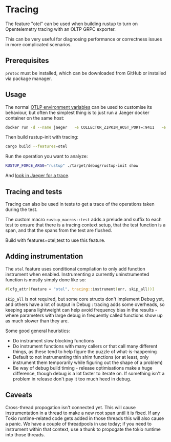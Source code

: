 # Tracing

The feature "otel" can be used when building rustup to turn on Opentelemetry
tracing with an OLTP GRPC exporter.

This can be very useful for diagnosing performance or correctness issues in more
complicated scenarios.

## Prerequisites

`protoc` must be installed, which can be downloaded from GitHub or installed via  package manager.

## Usage

The normal [OTLP environment
variables](https://github.com/open-telemetry/opentelemetry-specification/blob/main/specification/protocol/exporter.md)
can be used to customise its behaviour, but often the simplest thing is to just
run a Jaeger docker container on the same host:

```sh
docker run -d --name jaeger   -e COLLECTOR_ZIPKIN_HOST_PORT=:9411   -e COLLECTOR_OTLP_ENABLED=true   -p 6831:6831/udp   -p 6832:6832/udp   -p 5778:5778   -p 16686:16686   -p 4317:4317   -p 4318:4318   -p 14250:14250   -p 14268:14268   -p 14269:14269   -p 9411:9411   jaegertracing/all-in-one:latest
```

Then build rustup-init with tracing:

```sh
cargo build --features=otel
```

Run the operation you want to analyze:

```sh
RUSTUP_FORCE_ARG0="rustup" ./target/debug/rustup-init show
```

And [look in Jaeger for a trace](http://localhost:16686/search?service=rustup).

## Tracing and tests

Tracing can also be used in tests to get a trace of the operations taken during the test.

The custom macro `rustup_macros::test` adds a prelude and suffix to each test to
ensure that there is a tracing context setup, that the test function is a span,
and that the spans from the test are flushed.

Build with features=otel,test to use this feature.

## Adding instrumentation

The `otel` feature uses conditional compilation to only add function instrument
when enabled. Instrumenting a currently uninstrumented function is mostly simply
done like so:

```rust
#[cfg_attr(feature = "otel", tracing::instrument(err, skip_all))]
```

`skip_all` is not required, but some core structs don't implement Debug yet, and
others have a lot of output in Debug : tracing adds some overheads, so keeping
spans lightweight can help avoid frequency bias in the results - where
parameters with large debug in frequently called functions show up as much
slower than they are.

Some good general heuristics:

- Do instrument slow blocking functions
- Do instrument functions with many callers or that call many different things,
  as these tend to help figure the puzzle of what-is-happening
- Default to not instrumenting thin shim functions (or at least, only instrument
  them temporarily while figuring out the shape of a problem)
- Be way of debug build timing - release optimisations make a huge difference,
  though debug is a lot faster to iterate on. If something isn't a problem in
  release don't pay it too much heed in debug.

## Caveats

Cross-thread propogation isn't connected yet. This will cause instrumentation in
a thread to make a new root span until it is fixed. If any Tokio runtime-related
code gets added in those threads this will also cause a panic. We have a couple
of threadpools in use today; if you need to instrument within that context, use
a thunk to propogate the tokio runtime into those threads.
